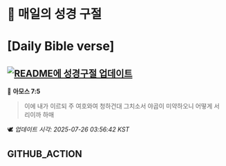# 🙏 매일의 성경 구절
# [Daily Bible verse]
## [![README에 성경구절 업데이트](https://github.com/DONGSUKA/first_test/actions/workflows/update-readme-bible.yml/badge.svg)](https://github.com/DONGSUKA/first_test/actions/workflows/update-readme-bible.yml)
<!-- START_BIBLE_VERSE -->
📖 **아모스 7:5**
> 이에 내가 이르되 주 여호와여 청하건대 그치소서 야곱이 미약하오니 어떻게 서리이까 하매

🕊️ _업데이트 시각: 2025-07-26 03:56:42 KST_
  <!-- END_BIBLE_VERSE -->
## GITHUB_ACTION

